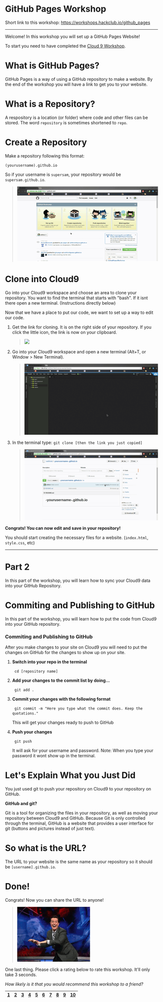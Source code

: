 # GitHub Pages Workshop

Short link to this workshop: https://workshops.hackclub.io/github_pages

-------------------------------------------------------------------------------

Welcome! In this workshop you will set up a GitHub Pages Website!

To start you need to have completed the
<a href="https://github.com/hackclub/hackclub/tree/master/workshops/cloud9" target="_blank">
Cloud 9 Workshop</a>.

# What is GitHub Pages?

GitHub Pages is a way of using a GitHub repository to make a website. By the end
of the workshop you will have a link to get you to your website.

# What is a Repository?

A respository is a location (or folder) where code and other files can be
stored. The word `repository` is sometimes shortened to `repo`.

# Create a Repository

Make a repository following this format:

    (yourusername).github.io

So if your username is `supersam`, your repository would be `supersam.github.io`.

> ![](resources/createrepo.gif)

# Clone into Cloud9

Go into your Cloud9 workspace and choose an area to clone your repository. You
want to find the terminal that starts with "bash". If it isnt there open a new
terminal. (Instructions directly below)

Now that we have a place to put our code, we want to set up a way to edit our
code.

1. Get the link for cloning. It is on the right side of your repository. If you
   click the little icon, the link is now on your clipboard.

     > ![](http://goo.gl/BCQIQP)

2. Go into your Cloud9 workspace and open a new terminal (Alt+T, or Window > New
   Terminal).

     > ![](resources/openterm.gif)

3. In the terminal type: `git clone [then the link you just copied]`

     > ![](resources/clone.gif)

**Congrats! You can now edit and save in your repository!**

You should start creating the necessary files for a website. (`index.html`,
`style.css`, etc)

-------------------------------------------------------------------------------

# Part 2

In this part of the workshop, you will learn how to sync your Cloud9 data into
your GitHub Repository.

# Commiting and Publishing to GitHub

In this part of the workshop, you will learn how to put the code from Cloud9
into your GitHub repository.

### Commiting and Publishing to GitHub

After you make changes to your site on Cloud9 you will need to put the changes on
GitHub for the changes to show up on your site.

1. **Switch into your repo in the terminal**
 
        cd [repository name]

2. **Add your changes to the commit list by doing...**

        git add .

3. **Commit your changes with the following format**

        git commit -m "Here you type what the commit does. Keep the quotations."

    This will get your changes ready to push to GitHub

4. **Push your changes**

        git push

    It will ask for your username and password.
    Note: When you type your password it wont show up in the terminal.

# Let's Explain What you Just Did

You just used git to push your repository on Cloud9 to your repository on
GitHub.

**GitHub and git?**

Git is a tool for organizing the files in your repository, as well as moving
your repository between Cloud9 and GitHub. Because Git is only controlled
through the terminal, GitHub is a website that provides a user interface for git
(buttons and pictures instead of just text).

# So what is the URL?

The URL to your website is the same name as your repository so it should be
`[username].github.io`.

# Done!

Congrats! Now you can share the URL to anyone!

> ![](resources/celebrate.gif)

One last thing. Please click a rating below to rate this workshop. It'll only
take 3 seconds.

_How likely is it that you would recommend this workshop to a friend?_

| [1][r1] | [2][r2] | [3][r3] | [4][r4] | [5][r5] | [6][r6] | [7][r7] | [8][r8] | [9][r9] | [10][r10] |
| ------- | ------- | ------- | ------- | ------- | ------- | ------- | ------- | ------- | --------- |

[r1]: https://feedback-redir.hackclub.io/1owS9HKOg3zQEIJBZQOzTDuKfZcq4LGYMaUrsV8pBZZo?ip=entry.78173348&rfield=entry.559841237&r=1
[r2]: https://feedback-redir.hackclub.io/1owS9HKOg3zQEIJBZQOzTDuKfZcq4LGYMaUrsV8pBZZo?ip=entry.78173348&rfield=entry.559841237&r=2
[r3]: https://feedback-redir.hackclub.io/1owS9HKOg3zQEIJBZQOzTDuKfZcq4LGYMaUrsV8pBZZo?ip=entry.78173348&rfield=entry.559841237&r=3
[r4]: https://feedback-redir.hackclub.io/1owS9HKOg3zQEIJBZQOzTDuKfZcq4LGYMaUrsV8pBZZo?ip=entry.78173348&rfield=entry.559841237&r=4
[r5]: https://feedback-redir.hackclub.io/1owS9HKOg3zQEIJBZQOzTDuKfZcq4LGYMaUrsV8pBZZo?ip=entry.78173348&rfield=entry.559841237&r=5
[r6]: https://feedback-redir.hackclub.io/1owS9HKOg3zQEIJBZQOzTDuKfZcq4LGYMaUrsV8pBZZo?ip=entry.78173348&rfield=entry.559841237&r=6
[r7]: https://feedback-redir.hackclub.io/1owS9HKOg3zQEIJBZQOzTDuKfZcq4LGYMaUrsV8pBZZo?ip=entry.78173348&rfield=entry.559841237&r=7
[r8]: https://feedback-redir.hackclub.io/1owS9HKOg3zQEIJBZQOzTDuKfZcq4LGYMaUrsV8pBZZo?ip=entry.78173348&rfield=entry.559841237&r=8
[r9]: https://feedback-redir.hackclub.io/1owS9HKOg3zQEIJBZQOzTDuKfZcq4LGYMaUrsV8pBZZo?ip=entry.78173348&rfield=entry.559841237&r=9
[r10]: https://feedback-redir.hackclub.io/1owS9HKOg3zQEIJBZQOzTDuKfZcq4LGYMaUrsV8pBZZo?ip=entry.78173348&rfield=entry.559841237&r=10
